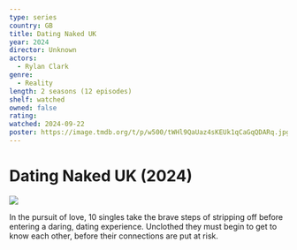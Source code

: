 ```yaml
---
type: series
country: GB
title: Dating Naked UK
year: 2024
director: Unknown
actors:
  - Rylan Clark
genre:
  - Reality
length: 2 seasons (12 episodes)
shelf: watched
owned: false
rating:
watched: 2024-09-22
poster: https://image.tmdb.org/t/p/w500/tWHl9QaUaz4sKEUk1qCaGqQDARq.jpg
---
```


# Dating Naked UK (2024)

![](https://image.tmdb.org/t/p/w500/tWHl9QaUaz4sKEUk1qCaGqQDARq.jpg)

In the pursuit of love, 10 singles take the brave steps of stripping off before entering a daring, dating experience. Unclothed they must begin to get to know each other, before their connections are put at risk.